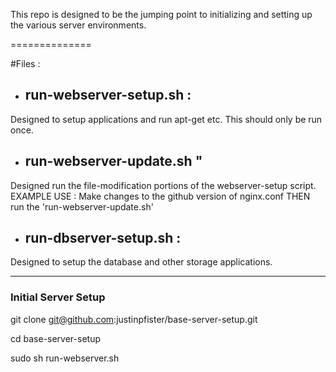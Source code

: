 This repo is designed to be the jumping point to initializing and setting up the various server environments.

==============

#Files :

- ## run-webserver-setup.sh :

Designed to setup applications and run apt-get etc. This should only be run once.

- ## run-webserver-update.sh "

Designed run the file-modification portions of the webserver-setup script.
EXAMPLE USE : Make changes to the github version of nginx.conf THEN run the 'run-webserver-update.sh'

- ## run-dbserver-setup.sh :

Designed to setup the database and other storage applications.

-------------------

### Initial Server Setup

git clone git@github.com:justinpfister/base-server-setup.git

cd base-server-setup

sudo sh run-webserver.sh

